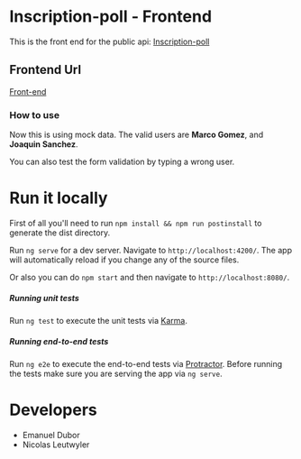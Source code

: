 # Inscription-poll - Frontend
This is the front end for the public api:
[Inscription-poll](https://murmuring-beyond-94607.herokuapp.com/v1/careers)

## Frontend Url

[Front-end](https://sleepy-harbor-39428.herokuapp.com/)

### How to use

Now this is using mock data. The valid users are **Marco Gomez**, and **Joaquin Sanchez**.

You can also test the form validation by typing a wrong user.

# Run it locally

First of all you'll need to run `npm install && npm run postinstall` to generate the dist directory.

Run `ng serve` for a dev server. Navigate to `http://localhost:4200/`. The app will automatically reload if you change any of the source files.

Or also you can do `npm start` and then navigate to `http://localhost:8080/`.

##### Running unit tests

Run `ng test` to execute the unit tests via [Karma](https://karma-runner.github.io).

##### Running end-to-end tests

Run `ng e2e` to execute the end-to-end tests via [Protractor](http://www.protractortest.org/).
Before running the tests make sure you are serving the app via `ng serve`.

# Developers
* Emanuel Dubor
* Nicolas Leutwyler
